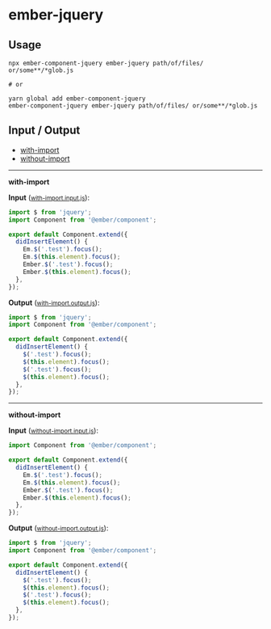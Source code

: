 # ember-jquery


## Usage

```
npx ember-component-jquery ember-jquery path/of/files/ or/some**/*glob.js

# or

yarn global add ember-component-jquery
ember-component-jquery ember-jquery path/of/files/ or/some**/*glob.js
```

## Input / Output

<!--FIXTURES_TOC_START-->
* [with-import](#with-import)
* [without-import](#without-import)
<!--FIXTURES_TOC_END-->

<!--FIXTURES_CONTENT_START-->
---
<a id="with-import">**with-import**</a>

**Input** (<small>[with-import.input.js](transforms/ember-jquery/__testfixtures__/with-import.input.js)</small>):
```js
import $ from 'jquery';
import Component from '@ember/component';

export default Component.extend({
  didInsertElement() {
    Em.$('.test').focus();
    Em.$(this.element).focus();
    Ember.$('.test').focus();
    Ember.$(this.element).focus();
  },
});

```

**Output** (<small>[with-import.output.js](transforms/ember-jquery/__testfixtures__/with-import.output.js)</small>):
```js
import $ from 'jquery';
import Component from '@ember/component';

export default Component.extend({
  didInsertElement() {
    $('.test').focus();
    $(this.element).focus();
    $('.test').focus();
    $(this.element).focus();
  },
});

```
---
<a id="without-import">**without-import**</a>

**Input** (<small>[without-import.input.js](transforms/ember-jquery/__testfixtures__/without-import.input.js)</small>):
```js
import Component from '@ember/component';

export default Component.extend({
  didInsertElement() {
    Em.$('.test').focus();
    Em.$(this.element).focus();
    Ember.$('.test').focus();
    Ember.$(this.element).focus();
  },
});

```

**Output** (<small>[without-import.output.js](transforms/ember-jquery/__testfixtures__/without-import.output.js)</small>):
```js
import $ from 'jquery';
import Component from '@ember/component';

export default Component.extend({
  didInsertElement() {
    $('.test').focus();
    $(this.element).focus();
    $('.test').focus();
    $(this.element).focus();
  },
});

```
<!--FIXTURES_CONTENT_END-->